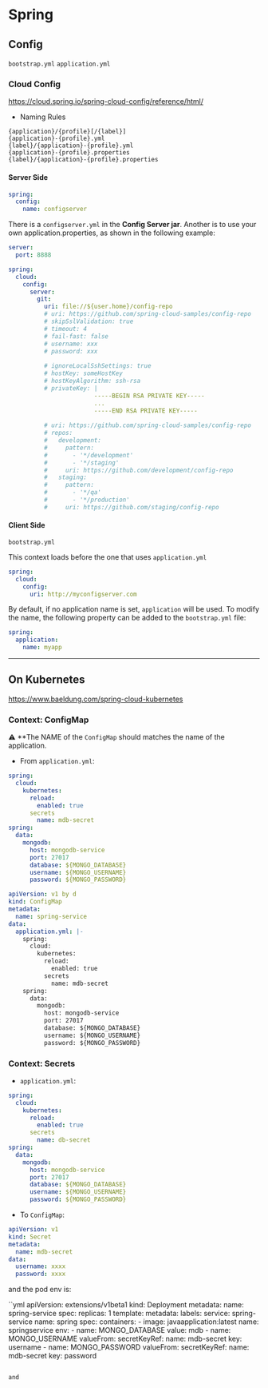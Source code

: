 # Spring

## Config

`bootstrap.yml`
`application.yml`

### Cloud Config

https://cloud.spring.io/spring-cloud-config/reference/html/

* Naming Rules

```text
{application}/{profile}[/{label}]
{application}-{profile}.yml
{label}/{application}-{profile}.yml
{application}-{profile}.properties
{label}/{application}-{profile}.properties
```

#### Server Side

```yml
spring:
  config:
    name: configserver
```

There is a `configserver.yml` in the **Config Server jar**. 
Another is to use your own application.properties, as shown in the following example:

```yml
server:
  port: 8888

spring:
  cloud:
    config:
      server:
        git:
          uri: file://${user.home}/config-repo
          # uri: https://github.com/spring-cloud-samples/config-repo
          # skipSslValidation: true
          # timeout: 4
          # fail-fast: false
          # username: xxx
          # password: xxx
          
          # ignoreLocalSshSettings: true
          # hostKey: someHostKey
          # hostKeyAlgorithm: ssh-rsa
          # privateKey: |
                        -----BEGIN RSA PRIVATE KEY-----
                        ...
                        -----END RSA PRIVATE KEY-----
                        
          # uri: https://github.com/spring-cloud-samples/config-repo
          # repos:
          #   development:
          #     pattern:
          #       - '*/development'
          #       - '*/staging'
          #     uri: https://github.com/development/config-repo
          #   staging:
          #     pattern:
          #       - '*/qa'
          #       - '*/production'
          #     uri: https://github.com/staging/config-repo
```


#### Client Side

`bootstrap.yml`

This context loads before the one that uses `application.yml`


```yml
spring:
  cloud:
    config:
      uri: http://myconfigserver.com
```

By default, if no application name is set, `application` will be used. To modify the name, the following property can be added to the `bootstrap.yml` file:

```yml
spring:
  application:
    name: myapp
```


---

## On Kubernetes

https://www.baeldung.com/spring-cloud-kubernetes

### Context: ConfigMap

:warning: **The NAME of the `ConfigMap` should matches the name of the application.

* From `application.yml`:

```yml
spring:
  cloud:
    kubernetes:
      reload:
        enabled: true
      secrets
        name: mdb-secret
spring:
  data:
    mongodb:
      host: mongodb-service
      port: 27017
      database: ${MONGO_DATABASE}
      username: ${MONGO_USERNAME}
      password: ${MONGO_PASSWORD}
```

```yml
apiVersion: v1 by d
kind: ConfigMap
metadata:
  name: spring-service
data:
  application.yml: |-
    spring:
      cloud:
        kubernetes:
          reload:
            enabled: true
          secrets
            name: mdb-secret
    spring:
      data:
        mongodb:
          host: mongodb-service
          port: 27017
          database: ${MONGO_DATABASE}
          username: ${MONGO_USERNAME}
          password: ${MONGO_PASSWORD}
```



### Context: Secrets

* `application.yml`:

```yml
spring:
  cloud:
    kubernetes:
      reload:
        enabled: true
      secrets
        name: db-secret
spring:
  data:
    mongodb:
      host: mongodb-service
      port: 27017
      database: ${MONGO_DATABASE}
      username: ${MONGO_USERNAME}
      password: ${MONGO_PASSWORD}
```

* To `ConfigMap`:

```yml
apiVersion: v1
kind: Secret
metadata:
  name: mdb-secret
data:
  username: xxxx
  password: xxxx
```

and the pod env is:

``yml
apiVersion: extensions/v1beta1
kind: Deployment
metadata:
  name: spring-service
spec:
  replicas: 1
  template:
    metadata:
      labels:
        service: spring-service
      name: spring
    spec:
      containers:
      - image: javaapplication:latest
        name: springservice
        env:
          - name: MONGO_DATABASE
            value: mdb
          - name: MONGO_USERNAME
            valueFrom:
              secretKeyRef:
                name: mdb-secret
                key: username
          - name: MONGO_PASSWORD
            valueFrom:
              secretKeyRef:
                name: mdb-secret
                key: password
```

and 

